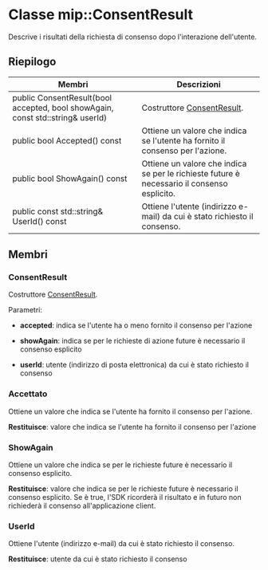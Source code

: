 # <a name="class-mipconsentresult"></a>Classe mip::ConsentResult 
Descrive i risultati della richiesta di consenso dopo l'interazione dell'utente.
  
## <a name="summary"></a>Riepilogo
 Membri                        | Descrizioni                                
--------------------------------|---------------------------------------------
 public ConsentResult(bool accepted, bool showAgain, const std::string& userId)  |  Costruttore [ConsentResult](class_mip_consentresult.md).
 public bool Accepted() const  |  Ottiene un valore che indica se l'utente ha fornito il consenso per l'azione.
 public bool ShowAgain() const  |  Ottiene un valore che indica se per le richieste future è necessario il consenso esplicito.
 public const std::string& UserId() const  |  Ottiene l'utente (indirizzo e-mail) da cui è stato richiesto il consenso.
  
## <a name="members"></a>Membri
  
### <a name="consentresult"></a>ConsentResult
Costruttore [ConsentResult](class_mip_consentresult.md).

Parametri:  
* **accepted**: indica se l'utente ha o meno fornito il consenso per l'azione 


* **showAgain**: indica se per le richieste di azione future è necessario il consenso esplicito 


* **userId**: utente (indirizzo di posta elettronica) da cui è stato richiesto il consenso


  
### <a name="accepted"></a>Accettato
Ottiene un valore che indica se l'utente ha fornito il consenso per l'azione.

  
**Restituisce**: valore che indica se l'utente ha fornito il consenso per l'azione
  
### <a name="showagain"></a>ShowAgain
Ottiene un valore che indica se per le richieste future è necessario il consenso esplicito.

  
**Restituisce**: valore che indica se per le richieste future è necessario il consenso esplicito. Se è true, l'SDK ricorderà il risultato e in futuro non richiederà il consenso all'applicazione client.
  
### <a name="userid"></a>UserId
Ottiene l'utente (indirizzo e-mail) da cui è stato richiesto il consenso.

  
**Restituisce**: utente da cui è stato richiesto il consenso